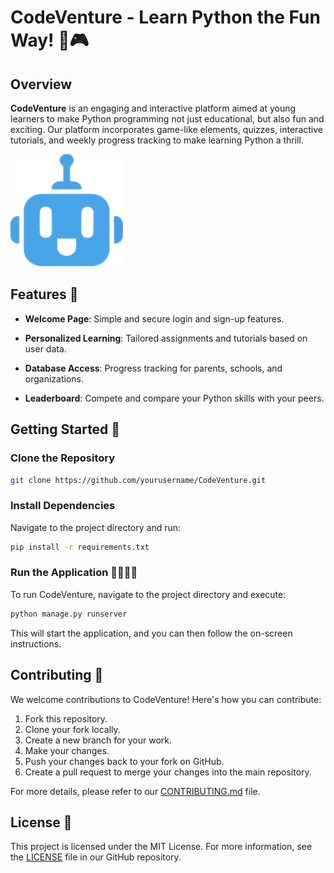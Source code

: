 # CodeVenture - Learn Python the Fun Way! 🐍🎮

## Overview

**CodeVenture** is an engaging and interactive platform aimed at young learners to make Python programming not just educational, but also fun and exciting. Our platform incorporates game-like elements, quizzes, interactive tutorials, and weekly progress tracking to make learning Python a thrill.

![CodeVenture Logo](/static/logo.png)

## Features 🌟

- **Welcome Page**: Simple and secure login and sign-up features.
  
- **Personalized Learning**: Tailored assignments and tutorials based on user data.
  
- **Database Access**: Progress tracking for parents, schools, and organizations.
  
- **Leaderboard**: Compete and compare your Python skills with your peers.

## Getting Started 🚀

### Clone the Repository

```bash
git clone https://github.com/yourusername/CodeVenture.git
```

### Install Dependencies
Navigate to the project directory and run:
```bash
pip install -r requirements.txt
```

### Run the Application 🏃‍♀️🏃‍♂️

To run CodeVenture, navigate to the project directory and execute:

```bash
python manage.py runserver
```

This will start the application, and you can then follow the on-screen instructions.

## Contributing 🤝

We welcome contributions to CodeVenture! Here's how you can contribute:

1. Fork this repository.
2. Clone your fork locally.
3. Create a new branch for your work.
4. Make your changes.
5. Push your changes back to your fork on GitHub.
6. Create a pull request to merge your changes into the main repository.

For more details, please refer to our [CONTRIBUTING.md](CONTRIBUTING.md) file.

## License 📝

This project is licensed under the MIT License. For more information, see the [LICENSE](LICENSE) file in our GitHub repository.
